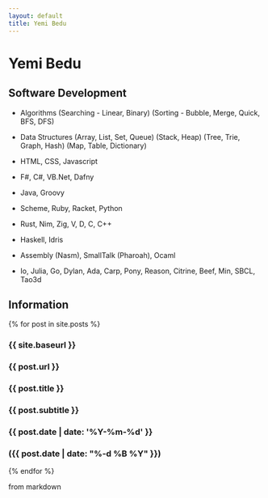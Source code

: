 ```yaml
---
layout: default
title: Yemi Bedu
---
```

# Yemi Bedu
## Software Development

- Algorithms (Searching - Linear, Binary) (Sorting - Bubble, Merge, Quick, BFS, DFS)
- Data Structures (Array, List, Set, Queue) (Stack, Heap) (Tree, Trie, Graph, Hash) (Map, Table, Dictionary)
  
- HTML, CSS, Javascript
- F#, C#, VB.Net, Dafny
- Java, Groovy
- Scheme, Ruby, Racket, Python
- Rust, Nim, Zig, V, D, C, C++
- Haskell, Idris
- Assembly (Nasm), SmallTalk (Pharoah), Ocaml
- Io, Julia, Go, Dylan, Ada, Carp, Pony, Reason, Citrine, Beef, Min, SBCL, Tao3d
  
## Information 

{% for post in site.posts %}

### {{ site.baseurl }}
### {{ post.url }}
### {{ post.title }}
### {{ post.subtitle }} 
### {{ post.date | date: '%Y-%m-%d' }}
### ({{ post.date | date: "%-d %B %Y" }})

{% endfor %}

from markdown
